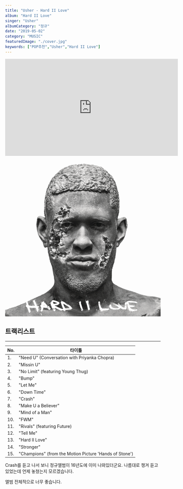 ```yaml
---
title: "Usher - Hard II Love"
album: "Hard II Love"
singer: "Usher"
albumCategory: "정규"
date: "2019-05-02"
category: "MUSIC"
featuredImage: "./cover.jpg"
keywords: ["POP추천","Usher","Hard II Love"]
---
```


<iframe width="560" height="315" src="https://www.youtube.com/embed/videoseries?list=OLAK5uy_mfRiUzIAQO1Eu_S6Z6tJiySiH1ugPtHWU" frameborder="0" allow="accelerometer; autoplay; encrypted-media; gyroscope; picture-in-picture" allowfullscreen></iframe>

<br>

![커버](./cover.jpg)

## 트랙리스트

- - -

| No. | 타이틀                                                 |
|-----|--------------------------------------------------------|
| 1.  | "Need U" (Conversation with Priyanka Chopra)           |
| 2.  | "Missin U"                                             |
| 3.  | "No Limit" (featuring Young Thug)                      |
| 4.  | "Bump"                                                 |
| 5.  | "Let Me"                                               |
| 6.  | "Down Time"                                            |
| 7.  | "Crash"                                                |
| 8.  | "Make U a Believer"                                    |
| 9.  | "Mind of a Man"                                        |
| 10. | "FWM"                                                  |
| 11. | "Rivals" (featuring Future)                            |
| 12. | "Tell Me"                                              |
| 13. | "Hard II Love"                                         |
| 14. | "Stronger"                                             |
| 15. | "Champions" (from the Motion Picture 'Hands of Stone') |

Crash를 듣고 나서 보니 정규앨범이 16년도에 이미 나와있더군요. 나름대로 챙겨 듣고있었는데 언제 놓쳤는지 모르겠습니다.

앨범 전체적으로 너무 좋습니다.